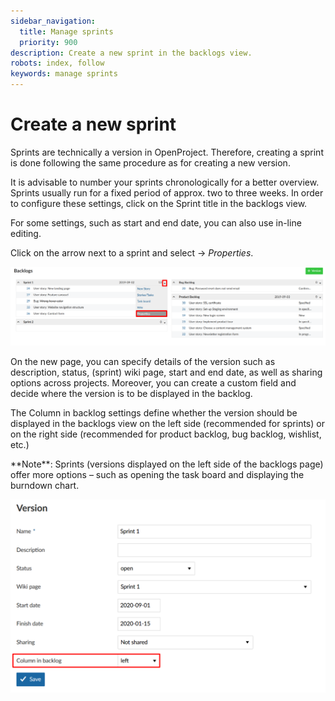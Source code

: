 ```yaml
---
sidebar_navigation:
  title: Manage sprints
  priority: 900
description: Create a new sprint in the backlogs view.
robots: index, follow
keywords: manage sprints
---
```


# Create a new sprint

Sprints are technically a version in OpenProject. Therefore, creating a sprint is done following the same procedure as for creating a new version.

It is  advisable to number your sprints chronologically for a better overview.  Sprints usually run for a fixed period of approx. two to three weeks. In order to configure these settings, click on the Sprint title in the  backlogs view.

For some settings, such as start and end date, you can  also use in-line editing.

Click on the arrow next to a sprint and select -> *Properties*.

![User-guide-backlogs-manage-sprints](User-guide-backlogs-manage-sprints.png)



On the new page, you can specify details of the version such as description, status, (sprint) wiki page, start and end date, as well as  sharing options across projects. Moreover, you can create a custom field and decide where the version is to be displayed in the backlog. 

The Column in backlog settings define whether the version should be displayed in the backlogs view on the left side (recommended for sprints) or on the right side (recommended for product backlog, bug backlog, wishlist, etc.)

<div class="alert alert-info" role="alert">
**Note**: Sprints (versions displayed on the left side of the backlogs page) offer more options – such as opening the task board and displaying the burndown chart.
</div>

![User-guide-backlogs-manage-versions](User-guide-backlogs-manage-versions.png) 